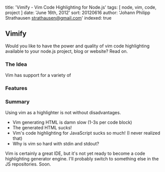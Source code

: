 title: 'Vimify - Vim Code Highlighting for Node.js'
tags: [ node, vim, code, project ]
date: 'June 16th, 2012'
sort: 20120616
author: 'Johann Philipp Strathausen <strathausen@gmail.com>'
indexed: true


## Vimify

Would you like to have the power and quality of vim code highlighting available to your node.js project, blog or website? Read on.

### The Idea

Vim has support for a variety of 

### Features

### Summary

Using vim as a highlighter is not without disadvantages.

- Vim generating HTML is damn slow (1-3s per code block)
- The generated HTML sucks!
- Vim's code highlighting for JavaScript sucks so much! (I never realized that)
- Why is vim so hard with stdin and stdout?

Vim is certainly a great IDE, but it's not yet ready to become a code highlighting generator engine. I'll probably switch to something else in the JS repositories. Soon.
